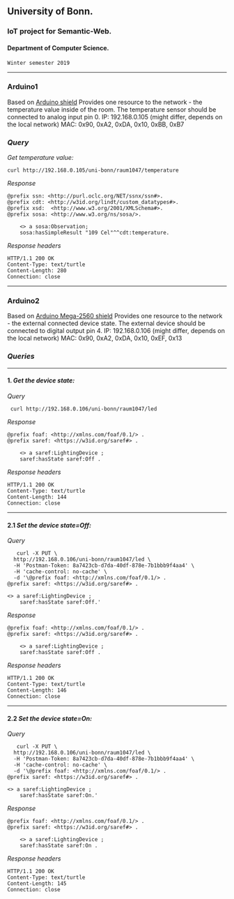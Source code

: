 ## University of Bonn.
### IoT project for Semantic-Web. 
#### Department of Computer Science.
```
Winter semester 2019
```
---
### Arduino1
Based on [Arduino shield](https://store.arduino.cc/arduino-ethernet-shield-2)
Provides one resource to the network - the temperature value inside of the room.
The temperature sensor should be connected to analog input pin 0.
IP: 192.168.0.105 (might differ, depends on the local network)
MAC: 0x90, 0xA2, 0xDA, 0x10, 0xBB, 0xB7

### *Query*
*Get temperature value:*
```
curl http://192.168.0.105/uni-bonn/raum1047/temperature
```
*Response*
```
@prefix ssn: <http://purl.oclc.org/NET/ssnx/ssn#>. 
@prefix cdt: <http://w3id.org/lindt/custom_datatypes#>. 
@prefix xsd:  <http://www.w3.org/2001/XMLSchema#>. 
@prefix sosa: <http://www.w3.org/ns/sosa/>.

	<> a sosa:Observation;
	sosa:hasSimpleResult "109 Cel"^^cdt:temperature.
```
*Response headers*
```
HTTP/1.1 200 OK
Content-Type: text/turtle
Content-Length: 280
Connection: close
```


---
### Arduino2
Based on [Arduino Mega-2560 shield](https://store.arduino.cc/arduino-mega-2560-rev3)
Provides one resource to the network - the external connected device state.
The external device should be connected to digital output pin 4.
IP: 192.168.0.106 (might differ, depends on the local network)
MAC: 0x90, 0xA2, 0xDA, 0x10, 0xEF, 0x13


### *Queries*
---
#### 1. *Get the device state:*  
*Query*
```
 curl http://192.168.0.106/uni-bonn/raum1047/led
 ```
*Response*
```
@prefix foaf: <http://xmlns.com/foaf/0.1/> .
@prefix saref: <https://w3id.org/saref#> .

	<> a saref:LightingDevice ;
	saref:hasState saref:Off .
```
*Response headers*
```
HTTP/1.1 200 OK
Content-Type: text/turtle
Content-Length: 144
Connection: close
```
---
#### 2.1 *Set the device state=Off:*  
*Query*
```
   curl -X PUT \
  http://192.168.0.106/uni-bonn/raum1047/led \
  -H 'Postman-Token: 8a7423cb-d7da-40df-878e-7b1bbb9f4aa4' \
  -H 'cache-control: no-cache' \
  -d '\@prefix foaf: <http://xmlns.com/foaf/0.1/> .
@prefix saref: <https://w3id.org/saref#> .

<> a saref:LightingDevice ; 
    saref:hasState saref:Off.'
 ```
*Response*
```
@prefix foaf: <http://xmlns.com/foaf/0.1/> .
@prefix saref: <https://w3id.org/saref#> .

	<> a saref:LightingDevice ;
	saref:hasState saref:Off .
```
*Response headers*
```
HTTP/1.1 200 OK
Content-Type: text/turtle
Content-Length: 146
Connection: close
```
---
#### 2.2 *Set the device state=On:*  
*Query*
```
   curl -X PUT \
  http://192.168.0.106/uni-bonn/raum1047/led \
  -H 'Postman-Token: 8a7423cb-d7da-40df-878e-7b1bbb9f4aa4' \
  -H 'cache-control: no-cache' \
  -d '\@prefix foaf: <http://xmlns.com/foaf/0.1/> .
@prefix saref: <https://w3id.org/saref#> .

<> a saref:LightingDevice ; 
    saref:hasState saref:On.'
 ```
*Response*
```
@prefix foaf: <http://xmlns.com/foaf/0.1/> .
@prefix saref: <https://w3id.org/saref#> .

	<> a saref:LightingDevice ;
	saref:hasState saref:On .
```
*Response headers*
```
HTTP/1.1 200 OK
Content-Type: text/turtle
Content-Length: 145
Connection: close
```
